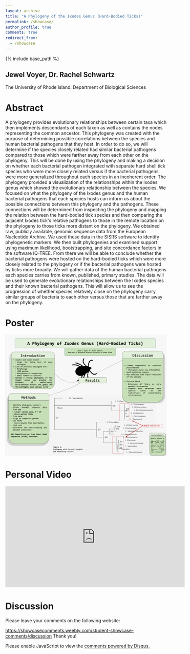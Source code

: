 ```yaml
---
layout: archive
title: "A Phylogeny of the Ixodes Genus (Hard-Bodied Ticks)"
permalink: /showcase/
author_profile: true
comments: true
redirect_from:
  - /showcase
---
```


{% include base_path %}

## Jewel Voyer, Dr. Rachel Schwartz
The University of Rhode Island:
  Department of Biological Sciences


Abstract
======
A phylogeny provides evolutionary relationships between certain taxa which then implements descendants of each taxon as well as contains the nodes representing the common ancestor. This phylogeny was created with the purpose of determining possible correlations between the species and human bacterial pathogens that they host. In order to do so, we will determine if the species closely related had similar bacterial pathogens compared to those which were farther away from each other on the phylogeny. This will be done by using the phylogeny and making a decision on whether each bacterial pathogen integrated with separate hard shell tick species who were more closely related versus if the bacterial pathogens were more generalized throughout each species in an incoherent order. The phylogeny provided a visualization of the relationships within the Ixodes genus which showed the evolutionary relationship between the species. We focused on what the phylogeny of the Ixodes genus and the human bacterial pathogens that each species hosts can inform us about the possible connections between this phylogeny and the pathogens. These connections will be determined from inspecting the phylogeny and mapping the relation between the hard-bodied tick species and then comparing the adjacent Ixodes tick's relative pathogens to those in the remote location on the phylogeny to those ticks more distant on the phylogeny. We obtained raw, publicly available, genomic sequence data from the European Nucleotide Archive. We used these data in the SISRS software to identify phylogenetic markers. We then built phylogenies and examined support using maximum likelihood, bootstrapping, and site concordance factors in the software IQ-TREE. From there we will be able to conclude whether the bacterial pathogens were hosted on the hard-bodied ticks which were more closely related to the phylogeny or if the bacterial pathogens were hosted by ticks more broadly. We will gather data of the human bacterial pathogens each species carries from known, published, primary studies. The data will be used to generate evolutionary relationships between the Ixodes species and their known bacterial pathogens. This will allow us to see the progression of whether species relatively close on the phylogeny carry similar groups of bacteria to each other versus those that are farther away on the phylogeny.

Poster
======

![image tooltip here](/images/Voyer_Jewel_Poster.png)

Personal Video
======

<iframe width="560" height="315" src="https://www.youtube.com/embed/OL4BV1t5dzc" frameborder="0" allowfullscreen></iframe>

Discussion
======

Please leave your comments on the following website: 

  <https://showcasecomments.weebly.com/student-showcase-comments/discussion>
Thank you!

<div id="disqus_thread"></div>
<script>
    /**
    *  RECOMMENDED CONFIGURATION VARIABLES: EDIT AND UNCOMMENT THE SECTION BELOW TO INSERT DYNAMIC VALUES FROM YOUR PLATFORM OR CMS.
    *  LEARN WHY DEFINING THESE VARIABLES IS IMPORTANT: https://disqus.com/admin/universalcode/#configuration-variables    */
    /*
    var disqus_config = function () {
    this.page.url = PAGE_URL;  // Replace PAGE_URL with your page's canonical URL variable
    this.page.identifier = PAGE_IDENTIFIER; // Replace PAGE_IDENTIFIER with your page's unique identifier variable
    };
    */
    (function() { // DON'T EDIT BELOW THIS LINE
    var d = document, s = d.createElement('script');
    s.src = 'https://showcasejewelvoyer-1.disqus.com/embed.js';
    s.setAttribute('data-timestamp', +new Date());
    (d.head || d.body).appendChild(s);
    })();
</script>
<noscript>Please enable JavaScript to view the <a href="https://disqus.com/?ref_noscript">comments powered by Disqus.</a></noscript>
